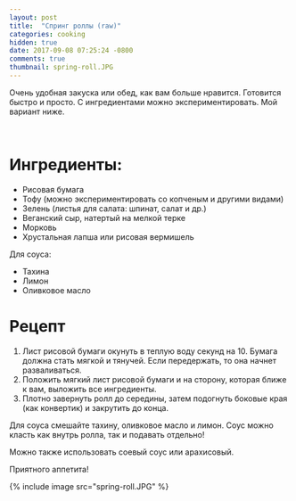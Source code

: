 ```yaml
---
layout: post
title:  "Спринг роллы (raw)"
categories: cooking
hidden: true
date: 2017-09-08 07:25:24 -0800
comments: true 
thumbnail: spring-roll.JPG
---
```


Очень удобная закуска или обед, как вам больше нравится. Готовится быстро и просто. С ингредиентами можно экспериментировать. Мой вариант ниже. 

<!--separate--> 
# **Ингредиенты:**

* Рисовая бумага
* Тофу (можно экспериментировать со копченым и другими видами)
* Зелень (листья для салата: шпинат, салат и др.)
* Веганский сыр, натертый на мелкой терке
* Морковь
* Хрустальная лапша или рисовая вермишель

Для соуса:

* Тахина
* Лимон
* Оливковое масло


# **Рецепт**

1. Лист рисовой бумаги окунуть в теплую воду секунд на 10. Бумага должна стать мягкой и тянучей. Если передержать, то она начнет разваливаться.  
2. Положить мягкий лист рисовой бумаги и на сторону, которая ближе к вам, выложить все ингредиенты.
3. Плотно завернуть ролл до середины, затем подогнуть боковые края (как конвертик) и закрутить до конца.

Для соуса смешайте тахину, оливковое масло и лимон. Соус можно класть как внутрь ролла, так и подавать отдельно!

Можно также использовать соевый соус или арахисовый. 

Приятного аппетита!

{% include image src="spring-roll.JPG" %}

 